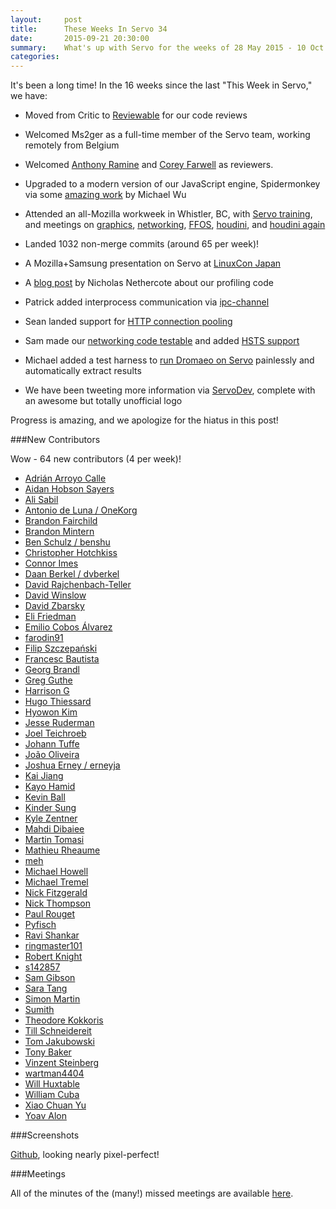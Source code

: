 ```yaml
---
layout:     post
title:      These Weeks In Servo 34
date:       2015-09-21 20:30:00
summary:    What's up with Servo for the weeks of 28 May 2015 - 10 Oct 2015
categories:
---
```


It's been a long time! In the 16 weeks since the last "This Week in Servo," we have:

- Moved from Critic to [Reviewable](https://reviewable.io/) for our code reviews
- Welcomed Ms2ger as a full-time member of the Servo team, working remotely from Belgium
- Welcomed [Anthony Ramine](http://github.com/nox/) and [Corey Farwell](https://github.com/frewsxcv) as reviewers.
- Upgraded to a modern version of our JavaScript engine, Spidermonkey via some [amazing work](https://github.com/servo/servo/pull/6150) by Michael Wu
- Attended an all-Mozilla workweek in Whistler, BC, with [Servo training](https://drive.google.com/file/d/0B9-EBhw4XiWEOWFfc0NiUkk5Tjg/view?usp=sharing), and meetings on [graphics](https://github.com/servo/servo/wiki/Whistler-GFX), [networking](https://github.com/servo/servo/wiki/Whistler-Necko), [FFOS](https://github.com/servo/servo/wiki/Whistler-FFOS), [houdini](https://github.com/servo/servo/wiki/Whistler-Houdini1), and [houdini again](https://github.com/servo/servo/wiki/Whistler-Houdini2)
- Landed 1032 non-merge commits (around 65 per week)!
- A Mozilla+Samsung presentation on Servo at [LinuxCon Japan](https://lwn.net/Articles/647969/)
- A [blog post](https://blog.mozilla.org/nnethercote/2015/06/03/measuring-data-structure-sizes-firefox-c-vs-servo-rust/) by Nicholas Nethercote about our profiling code
- Patrick added interprocess communication via [ipc-channel](https://github.com/pcwalton/ipc-channel)
- Sean landed support for [HTTP connection pooling](https://github.com/servo/servo/pull/7418)
- Sam made our [networking code testable](https://github.com/servo/servo/pull/7139) and added [HSTS support](https://github.com/servo/servo/pull/6490)
- Michael added a test harness to [run Dromaeo on Servo](https://github.com/servo/servo/pull/6882) painlessly and automatically extract results

- We have been tweeting more information via [ServoDev](https://twitter.com/servodev), complete with an awesome but totally unofficial logo

Progress is amazing, and we apologize for the hiatus in this post!

###New Contributors 

Wow - 64 new contributors (4 per week)!

 - [Adrián Arroyo Calle](https://github.com/AdrianArroyoCalle)
 - [Aidan Hobson Sayers](https://github.com/aidanhs)
 - [Ali Sabil](https://github.com/asabil)
 - [Antonio de Luna / OneKorg](https://github.com/A-deLuna)
 - [Brandon Fairchild](https://github.com/nerith)
 - [Brandon Mintern](https://github.com/mintern)
 - [Ben Schulz / benshu](https://github.com/benschulz)
 - [Christopher Hotchkiss](https://github.com/chotchki)
 - [Connor Imes](https://github.com/connorimes)
 - [Daan Berkel / dvberkel](https://github.com/dvberkel)
 - [David Rajchenbach-Teller](https://github.com/yoric)
 - [David Winslow](https://github.com/dwins)
 - [David Zbarsky](https://github.com/dzbarsky)
 - [Eli Friedman](https://github.com/eefriedman)
 - [Emilio Cobos Álvarez](https://github.com/ecoal95)
 - [farodin91](https://github.com/farodin91)
 - [Filip Szczepański](https://github.com/FreeFull)
 - [Francesc Bautista](https://github.com/fbau123)
 - [Georg Brandl](https://github.com/birkenfeld)
 - [Greg Guthe](https://github.com/g-k)
 - [Harrison G](https://github.com/HarryLovesCode)
 - [Hugo Thiessard](https://github.com/Mylainos)
 - [Hyowon Kim](https://github.com/hyowon)
 - [Jesse Ruderman](https://github.com/jruderman)
 - [Joel Teichroeb](https://github.com/klusark)
 - [Johann Tuffe](https://github.com/tafia)
 - [João Oliveira](https://github.com/jxs)
 - [Joshua Erney / erneyja](https://github.com/erneyja)
 - [Kai Jiang](https://github.com/vectorijk)
 - [Kayo Hamid](https://github.com/kayohamid)
 - [Kevin Ball](https://github.com/kball)
 - [Kinder Sung](https://github.com/kindersung)
 - [Kyle Zentner](https://github.com/zentner-kyle)
 - [Mahdi Dibaiee](https://github.com/mdibaiee)
 - [Martin Tomasi](https://github.com/GyrosOfWar)
 - [Mathieu Rheaume](https://github.com/ddrmanxbxfr)
 - [meh](https://github.com/meh)
 - [Michael Howell](https://github.com/notriddle)
 - [Michael Tremel](https://github.com/mt2d2)
 - [Nick Fitzgerald](https://github.com/fitzgen)
 - [Nick Thompson](https://github.com/nick-thompson)
 - [Paul Rouget](https://github.com/paulrouget)
 - [Pyfisch](https://github.com/pyfisch)
 - [Ravi Shankar](https://github.com/wafflespeanut)
 - [ringmaster101](https://github.com/ringmaster101)
 - [Robert Knight](https://github.com/robertknight)
 - [s142857](https://github.com/s142857)
 - [Sam Gibson](https://github.com/samfoo)
 - [Sara Tang](https://github.com/saratang)
 - [Simon Martin](https://github.com/simartin)
 - [Sumith](https://github.com/Sumith1896)
 - [Theodore Kokkoris](https://github.com/tgkokk)
 - [Till Schneidereit](https://github.com/tschneidereit)
 - [Tom Jakubowski](https://github.com/tomjakubowski)
 - [Tony Baker](https://github.com/asbaker)
 - [Vinzent Steinberg](https://github.com/vks)
 - [wartman4404](https://github.com/wartman4404)
 - [Will Huxtable](https://github.com/wjh)
 - [William Cuba](https://github.com/wilmoz)
 - [Xiao Chuan Yu](https://github.com/xiaochuanyu)
 - [Yoav Alon](https://github.com/yoava333)

###Screenshots

[Github](https://twitter.com/pcwalton/status/633411771617832961), looking nearly pixel-perfect!

###Meetings

All of the minutes of the (many!) missed meetings are available [here](https://github.com/servo/servo/wiki/Meetings).
